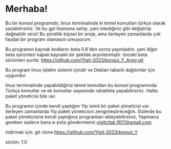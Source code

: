 # Merhaba!

Bu bir konsol programıdır, linux terminalinde ki temel komutları türkçe olarak
yazabilirsiniz. Ve bu gpl lisansına sahip, yani istediğiniz gibi değiştirip 
dağıtabilir siniz! Bu şimdilik kişisel bir proje, ama ilerleyen zamanlarda çok faydalı bir
program olamasını umuyorum.

Bu programın kaynak kodlarını beta 0.8'den sonra yayınladım. yani diğer beta sürümleri kapalı kaynaklı bir şekilde arşivlenmiştir.
önceki beta sürümleri şurda: https://github.com/Yigit-2023/konsol_Y_Arsiv.git

Bu program linux işletim sistemi içindir ve Debian tabanlı dağıtımlar için uygundur.

linux terminalinde yapabildiğiniz temel komutları bu konsol programında Türkçe komutlar ve ek komutlar sayesinde rahatlıkla yapabilirsiniz.
Hatta paket yöneticisi bile var.

Bu programın içinde kendi yaptığım Yip isimli bir paket yöneticisi var. ilerleyen zamanlarda Yip paket yöneticisni zenginleştireceğim.
Sizlerde bu paket yöneticisine kendi yaptığınız programları ekleyebilirsiniz, Yapmanız gereken sadece bana e-psta göndermeniz
yigitcitak.1817@gmail.com


indirmek için: git clone https://github.com/Yigit-2023/konsol_Y

sürüm: 1.0


